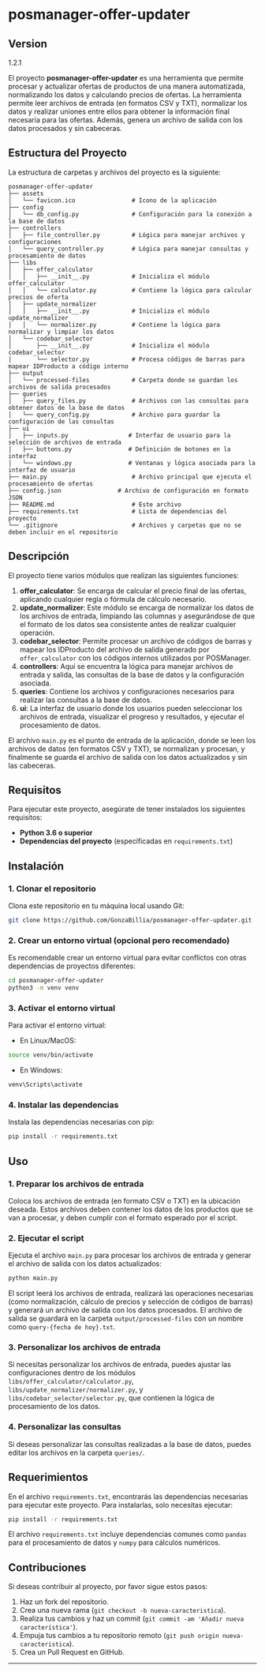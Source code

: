 # posmanager-offer-updater

## Version
1.2.1

El proyecto **posmanager-offer-updater** es una herramienta que permite procesar y actualizar ofertas de productos de una manera automatizada, normalizando los datos y calculando precios de ofertas. La herramienta permite leer archivos de entrada (en formatos CSV y TXT), normalizar los datos y realizar uniones entre ellos para obtener la información final necesaria para las ofertas. Además, genera un archivo de salida con los datos procesados y sin cabeceras.

## Estructura del Proyecto

La estructura de carpetas y archivos del proyecto es la siguiente:

```
posmanager-offer-updater
├── assets
│   └── favicon.ico                # Icono de la aplicación
├── config
│   └── db_config.py               # Configuración para la conexión a la base de datos
├── controllers
│   ├── file_controller.py         # Lógica para manejar archivos y configuraciones
│   └── query_controller.py        # Lógica para manejar consultas y procesamiento de datos
├── libs
│   ├── offer_calculator
│   │   ├── __init__.py            # Inicializa el módulo offer_calculator
│   │   └── calculator.py          # Contiene la lógica para calcular precios de oferta
│   ├── update_normalizer
│   │   ├── __init__.py            # Inicializa el módulo update_normalizer
│   │   └── normalizer.py          # Contiene la lógica para normalizar y limpiar los datos
│   └── codebar_selector
│       ├── __init__.py            # Inicializa el módulo codebar_selector
│       └── selector.py            # Procesa códigos de barras para mapear IDProducto a código interno
├── output
│   └── processed-files            # Carpeta donde se guardan los archivos de salida procesados
├── queries
│   ├── query_files.py             # Archivos con las consultas para obtener datos de la base de datos
│   └── query_config.py            # Archivo para guardar la configuración de las consultas
├── ui
│   ├── inputs.py                 # Interfaz de usuario para la selección de archivos de entrada
│   ├── buttons.py                # Definición de botones en la interfaz
│   └── windows.py                # Ventanas y lógica asociada para la interfaz de usuario
├── main.py                        # Archivo principal que ejecuta el procesamiento de ofertas
├── config.json                # Archivo de configuración en formato JSON
├── README.md                      # Este archivo
├── requirements.txt               # Lista de dependencias del proyecto
└── .gitignore                     # Archivos y carpetas que no se deben incluir en el repositorio
```

## Descripción

El proyecto tiene varios módulos que realizan las siguientes funciones:

1. **offer_calculator**: Se encarga de calcular el precio final de las ofertas, aplicando cualquier regla o fórmula de cálculo necesario.
2. **update_normalizer**: Este módulo se encarga de normalizar los datos de los archivos de entrada, limpiando las columnas y asegurándose de que el formato de los datos sea consistente antes de realizar cualquier operación.
3. **codebar_selector**: Permite procesar un archivo de códigos de barras y mapear los IDProducto del archivo de salida generado por `offer_calculator` con los códigos internos utilizados por POSManager.
4. **controllers**: Aquí se encuentra la lógica para manejar archivos de entrada y salida, las consultas de la base de datos y la configuración asociada.
5. **queries**: Contiene los archivos y configuraciones necesarios para realizar las consultas a la base de datos.
6. **ui**: La interfaz de usuario donde los usuarios pueden seleccionar los archivos de entrada, visualizar el progreso y resultados, y ejecutar el procesamiento de datos.

El archivo `main.py` es el punto de entrada de la aplicación, donde se leen los archivos de datos (en formatos CSV y TXT), se normalizan y procesan, y finalmente se guarda el archivo de salida con los datos actualizados y sin las cabeceras.

## Requisitos

Para ejecutar este proyecto, asegúrate de tener instalados los siguientes requisitos:

- **Python 3.6 o superior**
- **Dependencias del proyecto** (especificadas en `requirements.txt`)

## Instalación

### 1. Clonar el repositorio

Clona este repositorio en tu máquina local usando Git:

```bash
git clone https://github.com/GonzaBillia/posmanager-offer-updater.git
```

### 2. Crear un entorno virtual (opcional pero recomendado)

Es recomendable crear un entorno virtual para evitar conflictos con otras dependencias de proyectos diferentes:

```bash
cd posmanager-offer-updater
python3 -m venv venv
```

### 3. Activar el entorno virtual

Para activar el entorno virtual:

- En Linux/MacOS:

```bash
source venv/bin/activate
```

- En Windows:

```bash
venv\Scripts\activate
```

### 4. Instalar las dependencias

Instala las dependencias necesarias con pip:

```bash
pip install -r requirements.txt
```

## Uso

### 1. Preparar los archivos de entrada

Coloca los archivos de entrada (en formato CSV o TXT) en la ubicación deseada. Estos archivos deben contener los datos de los productos que se van a procesar, y deben cumplir con el formato esperado por el script.

### 2. Ejecutar el script

Ejecuta el archivo `main.py` para procesar los archivos de entrada y generar el archivo de salida con los datos actualizados:

```bash
python main.py
```

El script leerá los archivos de entrada, realizará las operaciones necesarias (como normalización, cálculo de precios y selección de códigos de barras) y generará un archivo de salida con los datos procesados. El archivo de salida se guardará en la carpeta `output/processed-files` con un nombre como `query-{fecha de hoy}.txt`.

### 3. Personalizar los archivos de entrada

Si necesitas personalizar los archivos de entrada, puedes ajustar las configuraciones dentro de los módulos `libs/offer_calculator/calculator.py`, `libs/update_normalizer/normalizer.py`, y `libs/codebar_selector/selector.py`, que contienen la lógica de procesamiento de los datos.

### 4. Personalizar las consultas

Si deseas personalizar las consultas realizadas a la base de datos, puedes editar los archivos en la carpeta `queries/`.

## Requerimientos

En el archivo `requirements.txt`, encontrarás las dependencias necesarias para ejecutar este proyecto. Para instalarlas, solo necesitas ejecutar:

```bash
pip install -r requirements.txt
```

El archivo `requirements.txt` incluye dependencias comunes como `pandas` para el procesamiento de datos y `numpy` para cálculos numéricos.

## Contribuciones

Si deseas contribuir al proyecto, por favor sigue estos pasos:

1. Haz un fork del repositorio.
2. Crea una nueva rama (`git checkout -b nueva-caracteristica`).
3. Realiza tus cambios y haz un commit (`git commit -am 'Añadir nueva característica'`).
4. Empuja tus cambios a tu repositorio remoto (`git push origin nueva-caracteristica`).
5. Crea un Pull Request en GitHub.

---
